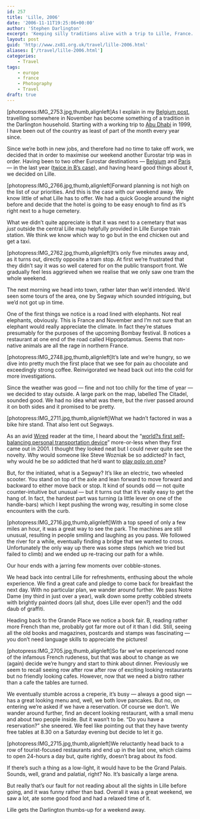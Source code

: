 ```yaml
---
id: 257
title: 'Lille, 2006'
date: '2006-11-11T19:25:06+00:00'
author: 'Stephen Darlington'
excerpt: 'Keeping silly traditions alive with a trip to Lille, France.'
layout: post
guid: 'http://www.zx81.org.uk/travel/lille-2006.html'
aliases: ['/travel/lille-2006.html']
categories:
    - Travel
tags:
    - europe
    - france
    - Photography
    - Travel
draft: true
---
```


\[photopress:IMG\_2753.jpg,thumb,alignleft\]As I explain in my [Belgium post](/travel/belgium-2005.html "November in Brussels and Brugge"), travelling somewhere in November has become something of a tradition in the Darlington household. Starting with a working trip to [Abu Dhabi](/travel/uae.html "November in the United Arab Emirates") in 1999, I have been out of the country as least of part of the month every year since.

Since we’re both in new jobs, and therefore had no time to take off work, we decided that in order to maximise our weekend another Eurostar trip was in order. Having been to two other Eurostar destinations — [Belgium](http://bcuk.blogspot.com/2005/11/belgium.html "Another take on November in Belgium") and [Paris](/travel/paris-2006.html "France, not in November") — in the last year ([twice in B’s case](http://bcuk.blogspot.com/2006/10/i-heart-free-stuff.html "Another trip to Paris")), and having heard good things about it, we decided on Lille.

\[photopress:IMG\_2766.jpg,thumb,alignleft\]Forward planning is not high on the list of our priorities. And this is the case with our weekend away. We know little of what Lille has to offer. We had a quick Google around the night before and decide that the hotel is going to be easy enough to find as it’s right next to a huge cemetery.

What we didn’t quite appreciate is that it was next to a cemetary that was *just* outside the central Lille map helpfully provided in Lille Europe train station. We think we know which way to go but in the end chicken out and get a taxi.

\[photopress:IMG\_2762.jpg,thumb,alignleft\]It’s only five minutes away and, as it turns out, directly opposite a tram stop. At first we’re frustrated that they didn’t say it was so well catered for on the public transport front. We gradually feel less aggrieved when we realise that we only saw one tram the whole weekend.

The next morning we head into town, rather later than we’d intended. We’d seen some tours of the area, one by Segway which sounded intriguing, but we’d not got up in time.

One of the first things we notice is a road lined with elephants. Not real elephants, obviously. This is France and November and I’m not sure that an elephant would really appreciate the climate. In fact they’re statues presumably for the purposes of the upcoming Bombay festival. B notices a restaurant at one end of the road called Hippopotamus. Seems that non-native animals are all the rage in northern France.

\[photopress:IMG\_2748.jpg,thumb,alignleft\]It’s late and we’re hungry, so we dive into pretty much the first place that we see for pain au chocolate and exceedingly strong coffee. Reinvigorated we head back out into the cold for more investigations.

Since the weather was good — fine and not too chilly for the time of year — we decided to stay outside. A large park on the map, labelled The Citadel, sounded good. We had no idea what was there, but the river passed around it on both sides and it promised to be pretty.

\[photopress:IMG\_2711.jpg,thumb,alignleft\]What we hadn’t factored in was a bike hire stand. That also lent out Segways.

As an avid [Wired](http://www.wired.com/wired/) reader at the time, I heard about the “[world?s first self-balancing personal transportation device](http://www.segway-uk.net/products.html "What is a Segway?")” more-or-less when they first came out in 2001. I thought they looked neat but I could never quite see the novelty. Why would someone like Steve Wozniak be so addicted? In fact, why would he be *so* addicted that he’d want to [play polo on one](http://news.com.com/1606-2-6066511.html "Steve Wozniak and Segway polo")?

But, for the initiated, what is a Segway? It’s like an electric, two wheeled scooter. You stand on top of the axle and lean forward to move forward and backward to either move back or stop. It kind of sounds odd — not quite counter-intuitive but unusual — but it turns out that it’s really easy to get the hang of. In fact, the hardest part was turning (a little lever on one of the handle-bars) which I kept pushing the wrong way, resulting in some close encounters with the curb.

\[photopress:IMG\_2716.jpg,thumb,alignleft\]With a top speed of only a few miles an hour, it was a great way to see the park. The machines are still unusual, resulting in people smiling and laughing as you pass. We followed the river for a while, eventually finding a bridge that we wanted to cross. Unfortunately the only way up there was some steps (which we tried but failed to climb) and we ended up re-tracing our path for a while.

Our hour ends with a jarring few moments over cobble-stones.

We head back into central Lille for refreshments, enthusing about the whole experience. We find a great cafe and pledge to come back for breakfast the next day. With no particular plan, we wander around further. We pass Notre Dame (my third in just over a year), walk down some pretty cobbled streets with brightly painted doors (all shut, does Lille ever open?) and the odd daub of graffiti.

Heading back to the Grande Place we notice a book fair. B, reading rather more French than me, probably got far more out of it than I did. Still, seeing all the old books and magazines, postcards and stamps was fascinating — you don’t need language skills to appreciate the pictures!

\[photopress:IMG\_2705.jpg,thumb,alignleft\]So far we’ve experienced none of the infamous French rudeness, but that was about to change as we (again) decide we’re hungry and start to think about dinner. Previously we seem to recall seeing row after row after row of exciting looking restaurants but no friendly looking cafes. However, now that we need a bistro rather than a cafe the tables are turned.

We eventually stumble across a creperie, it’s busy — always a good sign — has a great looking menu and, well, we both love pancakes. But no, on entering we’re asked if we have a reservation. Of course we don’t. We wander around further, find an decent looking restaurant, with a small menu and about two people inside. But it wasn’t to be. “Do you have a reservation?” she sneered. We feel like pointing out that they have twenty free tables at 8.30 on a Saturday evening but decide to let it go.

\[photopress:IMG\_2715.jpg,thumb,alignleft\]We reluctantly head back to a row of tourist-focused restaurants and end up in the last one, which claims to open 24-hours a day but, quite rightly, doesn’t brag about its food.

If there’s such a thing as a low-light, it would have to be the Grand Palais. Sounds, well, grand and palatial, right? No. It’s basically a large arena.

But really that’s our fault for not reading about all the sights in Lille before going, and it was funny rather than bad. Overall it was a great weekend, we saw a lot, ate some good food and had a relaxed time of it.

Lille gets the Darlington thumbs-up for a weekend away.